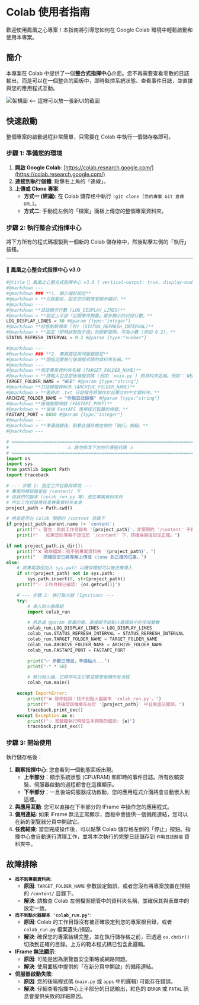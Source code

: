 # Colab 使用者指南

歡迎使用鳳凰之心專案！本指南將引導您如何在 Google Colab 環境中輕鬆啟動和使用本專案。

## 簡介

本專案在 Colab 中提供了一個**整合式指揮中心**介面。您不再需要查看零散的日誌輸出，而是可以在一個整合的面板中，即時監控系統狀態、查看事件日誌，並直接與您的應用程式互動。

![架構圖](https_//i.imgur.com/example.png)  <-- 這裡可以放一張新UI的截圖

## 快速啟動

整個專案的啟動過程非常簡單，只需要在 Colab 中執行一個儲存格即可。

### 步驟 1: 準備您的環境

1.  **開啟 Google Colab**: [https://colab.research.google.com/](https://colab.research.google.com/)
2.  **連接到執行個體**: 點擊右上角的「連線」。
3.  **上傳或 Clone 專案**:
    *   **方式一 (建議)**: 在 Colab 儲存格中執行 `!git clone [您的專案 Git 倉庫 URL]`。
    *   **方式二**: 手動從左側的「檔案」面板上傳您的整個專案資料夾。

### 步驟 2: 執行整合式指揮中心

將下方所有的程式碼複製到一個新的 Colab 儲存格中，然後點擊左側的「執行」按鈕。

---

#### 💎 **鳳凰之心整合式指揮中心 v3.0**

```python
#@title 💎 鳳凰之心整合式指揮中心 v3.0 { vertical-output: true, display-mode: "form" }
#@markdown ---
#@markdown ### **1. 顯示偏好設定**
#@markdown > **在啟動前，設定您的戰情室顯示偏好。**
#@markdown ---
#@markdown **日誌顯示行數 (LOG_DISPLAY_LINES)**
#@markdown > **設定上半部「近期事件摘要」最多顯示的日誌行數。**
LOG_DISPLAY_LINES = 50 #@param {type:"integer"}
#@markdown **狀態刷新頻率 (秒) (STATUS_REFRESH_INTERVAL)**
#@markdown > **設定「即時狀態指示燈」的刷新間隔，可為小數 (例如 0.2)。**
STATUS_REFRESH_INTERVAL = 0.2 #@param {type:"number"}

#@markdown ---
#@markdown ### **2. 專案路徑與伺服器設定**
#@markdown > **請指定要執行後端程式碼的資料夾名稱。**
#@markdown ---
#@markdown **指定專案資料夾名稱 (TARGET_FOLDER_NAME)**
#@markdown > **請輸入包含您後端程式碼 (例如 `main.py`) 的資料夾名稱。例如：`WEB`。**
TARGET_FOLDER_NAME = "WEB" #@param {type:"string"}
#@markdown **日誌歸檔資料夾 (ARCHIVE_FOLDER_NAME)**
#@markdown > **最終的 .txt 日誌報告將儲存於此獨立的中文資料夾。**
ARCHIVE_FOLDER_NAME = "作戰日誌歸檔" #@param {type:"string"}
#@markdown **後端服務埠號 (FASTAPI_PORT)**
#@markdown > **後端 FastAPI 應用程式監聽的埠號。**
FASTAPI_PORT = 8000 #@param {type:"integer"}
#@markdown ---
#@markdown > **準備就緒後，點擊此儲存格左側的「執行」按鈕。**
#@markdown ---

# ==============================================================================
#                      ⚠️ 請勿修改下方的引導程式碼 ⚠️
# ==============================================================================
import os
import sys
from pathlib import Path
import traceback

# --- 步驟 1: 設定工作目錄與環境 ---
# 專案的根目錄是在 /content/ 下
# 但我們的腳本 (colab_run.py 等) 是在專案資料夾內
# 所以工作目錄應該是專案資料夾本身
project_path = Path.cwd()

# 檢查是否在 Colab 預期的 /content 目錄下
if project_path.parent.name != 'content':
    print(f"⚠️ 警告：目前工作目錄為 '{project_path}'，非預期的 '/content' 子目錄。")
    print(f"   如果您的專案不是位於 '/content' 下，請確保路徑設定正確。")

if not project_path.is_dir():
    print(f"❌ 致命錯誤：找不到專案資料夾 '{project_path}'。")
    print("   請確認您已將專案上傳或 clone 到正確的位置。")
else:
    # 將專案路徑加入 sys.path 以確保模組可以被正確導入
    if str(project_path) not in sys.path:
        sys.path.insert(0, str(project_path))
    print(f"✅ 工作目錄已確認: {os.getcwd()}")

    # --- 步驟 2: 執行點火器 (Ignition) ---
    try:
        # 導入點火器模組
        import colab_run

        # 將此處 @param 表單的值，直接賦予給點火器模組中的全域變數
        colab_run.LOG_DISPLAY_LINES = LOG_DISPLAY_LINES
        colab_run.STATUS_REFRESH_INTERVAL = STATUS_REFRESH_INTERVAL
        colab_run.TARGET_FOLDER_NAME = TARGET_FOLDER_NAME
        colab_run.ARCHIVE_FOLDER_NAME = ARCHIVE_FOLDER_NAME
        colab_run.FASTAPI_PORT = FASTAPI_PORT

        print("✅ 參數已傳遞，準備點火...")
        print("-" * 50)

        # 執行點火器，它將呼叫主引擎並接管後續所有流程
        colab_run.main()

    except ImportError:
        print(f"❌ 致命錯誤：找不到點火器腳本 'colab_run.py'。")
        print(f"   請確認該檔案存在於 '{project_path}' 中且無語法錯誤。")
        traceback.print_exc()
    except Exception as e:
        print(f"💥 駕駛艙執行時發生未預期的錯誤: {e}")
        traceback.print_exc()
```

### 步驟 3: 開始使用

執行儲存格後：

1.  **觀察指揮中心**: 您會看到一個動態面板出現。
    *   **上半部分**：顯示系統狀態 (CPU/RAM) 和即時的事件日誌。所有依賴安裝、伺服器啟動的過程都會在這裡顯示。
    *   **下半部分**：一旦後端伺服器成功啟動，您的應用程式介面將會自動嵌入到這裡。
2.  **與應用互動**: 您可以直接在下半部分的 IFrame 中操作您的應用程式。
3.  **備用連結**: 如果 IFrame 無法正常顯示，面板中會提供一個備用連結，您可以在新的瀏覽器分頁中開啟它。
4.  **任務結束**: 當您完成操作後，可以點擊 Colab 儲存格左側的「停止」按鈕。指揮中心會自動進行清理工作，並將本次執行的完整日誌儲存到 `作戰日誌歸檔` 資料夾中。

## 故障排除

- **`找不到專案資料夾`**:
  - **原因**: `TARGET_FOLDER_NAME` 參數設定錯誤，或者您沒有將專案放置在預期的 `/content/` 目錄下。
  - **解決**: 請檢查 Colab 左側檔案總管中的資料夾名稱，並確保其與表單中的設定一致。
- **`找不到點火器腳本 'colab_run.py'`**:
  - **原因**: Colab 的工作目錄沒有被正確設定到您的專案根目錄，或者 `colab_run.py` 檔案遺失/損毀。
  - **解決**: 確保您的專案結構完整，並在執行儲存格之前，已透過 `os.chdir()` 切換到正確的目錄。上方的範本程式碼已包含此邏輯。
- **IFrame 無法顯示**:
  - **原因**: 可能是因為瀏覽器安全策略或網路問題。
  - **解決**: 使用面板中提供的「在新分頁中開啟」的備用連結。
- **伺服器啟動失敗**:
  - **原因**: 您的後端程式碼 (`main.py` 或 `apps` 中的邏輯) 可能存在錯誤。
  - **解決**: 仔細查看指揮中心上半部分的日誌輸出，紅色的 `ERROR` 或 `FATAL` 訊息會提供失敗的詳細原因。
